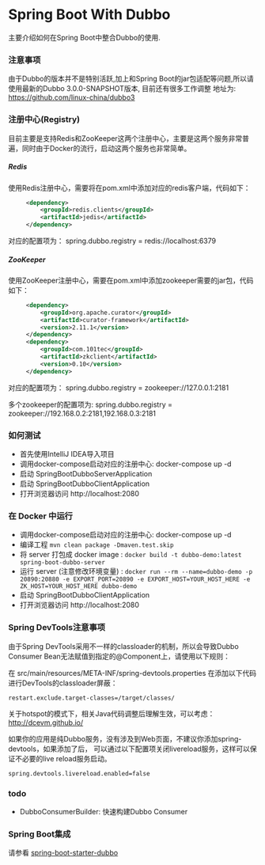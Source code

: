 Spring Boot With Dubbo
===========================
主要介绍如何在Spring Boot中整合Dubbo的使用.

### 注意事项

由于Dubbo的版本并不是特别活跃,加上和Spring Boot的jar包适配等问题,所以请使用最新的Dubbo 3.0.0-SNAPSHOT版本, 目前还有很多工作调整
地址为: https://github.com/linux-china/dubbo3 

### 注册中心(Registry)
目前主要是支持Redis和ZooKeeper这两个注册中心，主要是这两个服务非常普遍，同时由于Docker的流行，启动这两个服务也非常简单。

##### Redis
使用Redis注册中心，需要将在pom.xml中添加对应的redis客户端，代码如下：

```xml
     <dependency>
         <groupId>redis.clients</groupId>
         <artifactId>jedis</artifactId>
     </dependency>
```

对应的配置项为： spring.dubbo.registry = redis://localhost:6379

#####  ZooKeeper
使用ZooKeeper注册中心，需要在pom.xml中添加zookeeper需要的jar包，代码如下：

```xml
     <dependency>
         <groupId>org.apache.curator</groupId>
         <artifactId>curator-framework</artifactId>
         <version>2.11.1</version>
     </dependency>
     <dependency>
         <groupId>com.101tec</groupId>
         <artifactId>zkclient</artifactId>
         <version>0.10</version>
     </dependency>
```

对应的配置项为： spring.dubbo.registry = zookeeper://127.0.0.1:2181

多个zookeeper的配置项为: spring.dubbo.registry = zookeeper://192.168.0.2:2181,192.168.0.3:2181

### 如何测试

* 首先使用IntelliJ IDEA导入项目
* 调用docker-compose启动对应的注册中心: docker-compose up -d
* 启动 SpringBootDubboServerApplication
* 启动 SpringBootDubboClientApplication
* 打开浏览器访问 http://localhost:2080

### 在 Docker 中运行

* 调用docker-compose启动对应的注册中心: docker-compose up -d
* 编译工程 `mvn clean package -Dmaven.test.skip`
* 将 server 打包成 docker image : `docker build -t dubbo-demo:latest spring-boot-dubbo-server`
* 运行 server (注意修改环境变量) : `docker run --rm --name=dubbo-demo -p 20890:20880 -e EXPORT_PORT=20890 -e EXPORT_HOST=YOUR_HOST_HERE -e ZK_HOST=YOUR_HOST_HERE dubbo-demo`
* 启动 SpringBootDubboClientApplication
* 打开浏览器访问 http://localhost:2080

### Spring DevTools注意事项
由于Spring DevTools采用不一样的classloader的机制，所以会导致Dubbo Consumer Bean无法赋值到指定的@Component上，请使用以下规则：

在 src/main/resources/META-INF/spring-devtools.properties 在添加以下代码进行DevTools的classloader屏蔽：
```properties
restart.exclude.target-classes=/target/classes/
```
关于hotspot的模式下，相关Java代码调整后理解生效，可以考虑： http://dcevm.github.io/

如果你的应用是纯Dubbo服务，没有涉及到Web页面，不建议你添加spring-devtools，如果添加了后，
可以通过以下配置项关闭livereload服务，这样可以保证不必要的live reload服务启动。
```properties
spring.devtools.livereload.enabled=false
```

### todo

* DubboConsumerBuilder: 快速构建Dubbo Consumer

### Spring Boot集成

请参看 [spring-boot-starter-dubbo](https://github.com/linux-china/spring-boot-dubbo/tree/master/spring-boot-starter-dubbo) 


